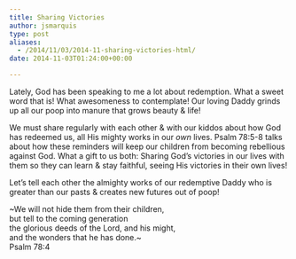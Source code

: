```yaml
---
title: Sharing Victories
author: jsmarquis
type: post
aliases:
  - /2014/11/03/2014-11-sharing-victories-html/
date: 2014-11-03T01:24:00+00:00

---
```

Lately, God has been speaking to me a lot about redemption. What a sweet word that is! What awesomeness to contemplate! Our loving Daddy grinds up all our poop into manure that grows beauty & life!&nbsp; 

We must share regularly with each other & with our kiddos about how God has redeemed us, all His mighty works in our _own_ lives. Psalm 78:5-8 talks about how these reminders will keep our children from becoming rebellious against God. What a gift to us both: Sharing God&#8217;s victories in our lives with them so they can learn & stay faithful, seeing His victories in their own lives!

Let&#8217;s tell each other the almighty works of our redemptive Daddy who is greater than our pasts & creates new futures out of poop!

~We will not hide them from their children,  
but tell to the coming generation  
the glorious deeds of the Lord, and his might,  
and the wonders that he has done.~  
Psalm 78:4